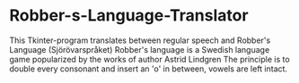 # Robber-s-Language-Translator
This Tkinter-program translates between regular speech and Robber's Language (Sjörövarspråket) 
Robber's language is a Swedish language game popularized by the works of author Astrid Lindgren
The principle is to double every consonant and insert an 'o' in between, vowels are left intact.
